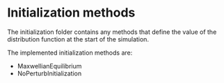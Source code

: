 # Initialization methods

The initialization folder contains any methods that define the value of the distribution function at the start of the simulation.

The implemented initialization methods are: 
- MaxwellianEquilibrium
- NoPerturbInitialization

